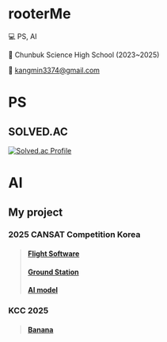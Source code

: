 <!--
![header](https://capsule-render.vercel.app/api?type=rect&height=200&color=black&text=rooterMe&fontAlignY=47&fontAlign=50&section=header&reversal=false&fontColor=FFFFFF&textBg=false&fontSize=100&animation=twinkling&desc=happy%20coding&descAlign=60&strokeWidth=1&stroke=616161)
-->
# rooterMe

💻 PS, AI

🏫 Chunbuk Science High School (2023~2025)

📧 kangmin3374@gmail.com

# PS
## SOLVED.AC

[![Solved.ac Profile](http://mazassumnida.wtf/api/v2/generate_badge?boj=nkm5246)](https://solved.ac/profile/nkm5246/)

# AI
## My project
### 2025 CANSAT Competition Korea
> #### [Flight Software](https://github.com/rooterMe/2025_CANSAT_FSW)
> #### [Ground Station](https://github.com/rooterMe/2025_CANSAT_GS)
> #### [AI model](https://github.com/rooterMe/2025_CANSAT_AI)
>
### KCC 2025
> #### [Banana](https://github.com/rooterMe/2025_BANANA)
